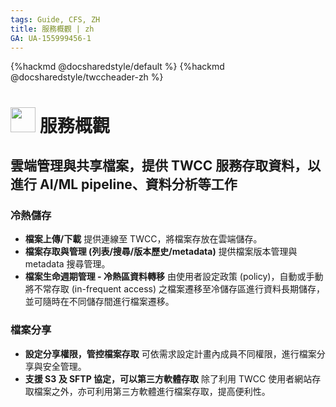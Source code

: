 ```yaml
---
tags: Guide, CFS, ZH
title: 服務概觀 | zh
GA: UA-155999456-1
---
```


{%hackmd @docsharedstyle/default %}
{%hackmd @docsharedstyle/twccheader-zh %}

<style>
</style>

# <img class="icon" src="https://i.imgur.com/HmCCsr5.png" width="40" height="40"> 服務概觀 



## 雲端管理與共享檔案，提供 TWCC 服務存取資料，以進行 AI/ML pipeline、資料分析等工作

### 冷熱儲存
  - **檔案上傳/下載**
    提供連線至 TWCC，將檔案存放在雲端儲存。
  - **檔案存取與管理 (列表/搜尋/版本歷史/metadata)**
    提供檔案版本管理與 metadata 搜尋管理。
  - **檔案生命週期管理 - 冷熱區資料轉移**
    由使用者設定政策 (policy)，自動或手動將不常存取 (in-frequent access) 之檔案遷移至冷儲存區進行資料長期儲存，並可隨時在不同儲存間進行檔案遷移。

### 檔案分享
  - **設定分享權限，管控檔案存取**
    可依需求設定計畫內成員不同權限，進行檔案分享與安全管理。
  - **支援 S3 及 SFTP 協定，可以第三方軟體存取**
    除了利用 TWCC 使用者網站存取檔案之外，亦可利用第三方軟體進行檔案存取，提高便利性。

